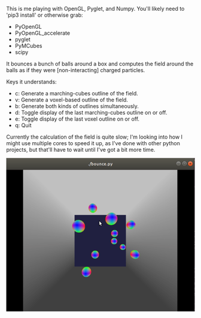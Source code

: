 This is me playing with OpenGL, Pyglet, and Numpy.
You'll likely need to 'pip3 install' or otherwise grab:

* PyOpenGL
* PyOpenGL_accelerate
* pyglet
* PyMCubes
* scipy

It bounces a bunch of balls around a box and computes the field around the balls
as if they were [non-interacting] charged particles.

Keys it understands:
* c: Generate a marching-cubes outline of the field.
* v: Generate a voxel-based outline of the field.
* b: Generate both kinds of outlines simultaneously.
* d: Toggle display of the last marching-cubes outline on or off.
* e: Toggle display of the last voxel outline on or off.
* q: Quit

Currently the calculation of the field is quite slow; I'm looking into how I
might use multiple cores to speed it up, as I've done with other python
projects, but that'll have to wait until I've got a bit more time.

![screen capture of the running program](bounce.gif)
